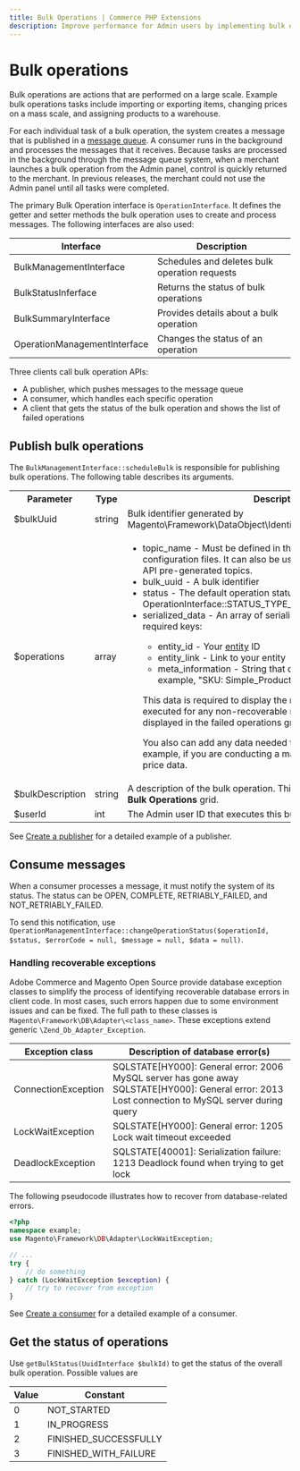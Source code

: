 ```yaml
---
title: Bulk Operations | Commerce PHP Extensions
description: Improve performance for Admin users by implementing bulk operations for Adobe Commerce and Magento Open Source.
---
```


# Bulk operations

Bulk operations are actions that are performed on a large scale. Example bulk operations tasks include importing or exporting items, changing prices on a mass scale, and assigning products to a warehouse.

For each individual task of a bulk operation, the system creates a message that is published in a [message queue](https://experienceleague.adobe.com/docs/commerce-operations/configuration-guide/message-queues/message-queue-framework.html). A consumer runs in the background and processes the messages that it receives. Because tasks are processed in the background through the message queue system, when a merchant launches a bulk operation from the Admin panel, control is quickly returned to the merchant. In previous releases, the merchant could not use the Admin panel until all tasks were completed.

The primary Bulk Operation interface is `OperationInterface`. It defines the getter and setter methods the bulk operation uses to create and process messages. The following interfaces are also used:

Interface | Description
--- | ---
BulkManagementInterface | Schedules and deletes bulk operation requests
BulkStatusInferface | Returns the status of bulk operations
BulkSummaryInterface | Provides details about a bulk operation
OperationManagementInterface | Changes the status of an operation

Three clients call bulk operation APIs:

*  A publisher, which pushes messages to the message queue
*  A consumer, which handles each specific operation
*  A client that gets the status of the bulk operation and shows the list of failed operations

## Publish bulk operations

The `BulkManagementInterface::scheduleBulk` is responsible for publishing bulk operations. The following table describes its arguments.

<table>
	<tr>
		<th>Parameter</th>
		<th>Type</th>
		<th>Description</th>
	</tr>
	<tr>
		<td><inlineCode class="spectrum-Body--sizeS">$bulkUuid</inlineCode></td>
		<td>string</td>
		<td>Bulk identifier generated by <inlineCode class="spectrum-Body--sizeS">Magento\Framework\DataObject\IdentityGeneratorInterface::generateId</inlineCode></td>
	</tr>
	<tr>
		<td><inlineCode class="spectrum-Body--sizeS">$operations</inlineCode></td>
		<td>array</td>
		<td>
			<ul>
				<li>topic_name - Must be defined in the <inlineCode class="spectrum-Body--sizeS">communication.xml</inlineCode> and queue configuration files. It can also be used in one of the Asynchonous API pre-generated topics.</li>
				<li>bulk_uuid - A bulk identifier</li>
				<li>status - The default operation status <inlineCode class="spectrum-Body--sizeS">OperationInterface::STATUS_TYPE_OPEN</inlineCode></li>
				<li>serialized_data - An array of serialized data with the following required keys:</li>
				<ul>
					<li>entity_id - Your <a href="https://glossary.magento.com/entity">entity</a> ID</li>
					<li>entity_link - Link to your entity</li>
					<li>meta_information - String that describes your entity. For example, "SKU: Simple_Product"</li>
				</ul>
				<p>This data is required to display the results of operations couldn't be executed for any non-recoverable reason. These results are displayed in the failed operations grid.</p>
				<p>You also can add any data needed to execute operations. For example, if you are conducting a mass price update, you can add price data.</p>
			</ul>
		</td>
	</tr>
	<tr>
		<td><inlineCode class="spectrum-Body--sizeS">$bulkDescription</inlineCode></td>
		<td>string</td>
		<td>A description of the bulk operation. This value is displayed in the <b>Your Bulk Operations</b> grid.</td>
	</tr>
	<tr>
		<td><inlineCode class="spectrum-Body--sizeS">$userId</inlineCode></td>
		<td>int</td>
		<td>The Admin user ID that executes this bulk operation.</td>
	</tr>
</table>

See [Create a publisher](bulk-operations-example.md#create-a-publisher) for a detailed example of a publisher.

## Consume messages

When a consumer processes a message, it must notify the system of its status. The status can be OPEN, COMPLETE, RETRIABLY_FAILED, and NOT_RETRIABLY_FAILED.

To send this notification, use `OperationManagementInterface::changeOperationStatus($operationId, $status, $errorCode = null, $message = null, $data = null)`.

### Handling recoverable exceptions

Adobe Commerce and Magento Open Source provide database exception classes to simplify the process of identifying recoverable database errors in client code. In most cases, such errors happen due to some environment issues and can be fixed. The full path to these classes is `Magento\Framework\DB\Adapter\<class_name>`. These exceptions extend generic `\Zend_Db_Adapter_Exception`.

Exception class | Description of database error(s)
--- | ---
ConnectionException | SQLSTATE[HY000]: General error: 2006 MySQL server has gone away <br />SQLSTATE[HY000]: General error: 2013 Lost connection to MySQL server during query
LockWaitException | SQLSTATE[HY000]: General error: 1205 Lock wait timeout exceeded
DeadlockException | SQLSTATE[40001]: Serialization failure: 1213 Deadlock found when trying to get lock

The following pseudocode illustrates how to recover from database-related errors.

```php
<?php
namespace example;
use Magento\Framework\DB\Adapter\LockWaitException;

// ...
try {
    // do something
} catch (LockWaitException $exception) {
    // try to recover from exception
}
```

See [Create a consumer](bulk-operations-example.md#create-a-consumer) for a detailed example of a consumer.

## Get the status of operations

Use `getBulkStatus(UuidInterface $bulkId)` to get the status of the overall bulk operation.  Possible values are

Value | Constant
--- | ---
0 | NOT_STARTED
1 | IN_PROGRESS
2 | FINISHED_SUCCESSFULLY
3 | FINISHED_WITH_FAILURE
